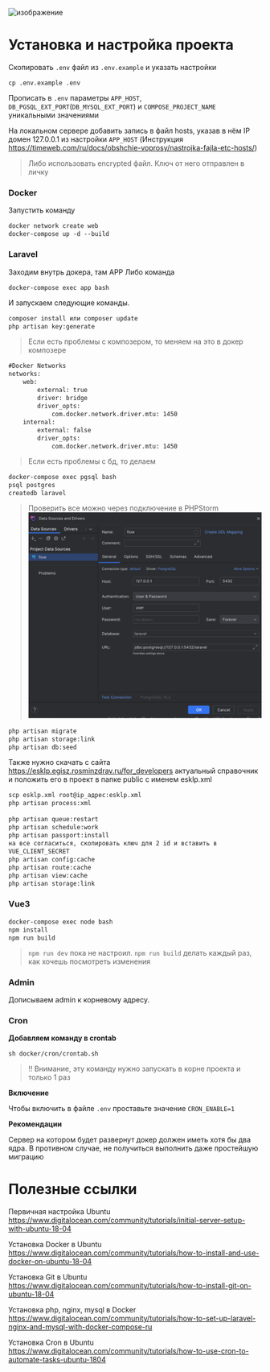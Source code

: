 ![изображение](https://github.com/Ragnoboy94/flow_expert/assets/108244498/9370a6db-80de-49bc-8756-836b5a4152c2)

# Установка и настройка проекта

Скопировать `.env` файл из `.env.example` и указать настройки

```
cp .env.example .env
```

Прописать в `.env` параметры `APP_HOST`, `DB_PGSQL_EXT_PORT`(`DB_MYSQL_EXT_PORT`) и `COMPOSE_PROJECT_NAME` уникальными значениями

На локальном сервере добавить запись в файл hosts, указав в нём IP домен 127.0.0.1 из настройки `APP_HOST` (Инструкция https://timeweb.com/ru/docs/obshchie-voprosy/nastrojka-fajla-etc-hosts/)

> Либо использовать encrypted файл. Ключ от него отправлен в личку

### Docker

Запустить команду

```
docker network create web
docker-compose up -d --build
```

### Laravel

Заходим внутрь докера, там APP
Либо команда
```
docker-compose exec app bash
```
И запускаем следующие команды. 

```
composer install или composer update
php artisan key:generate
```
>Если есть проблемы с композером, то меняем на это в докер композере
```
#Docker Networks
networks:
    web:
        external: true
        driver: bridge
        driver_opts:
            com.docker.network.driver.mtu: 1450
    internal:
        external: false
        driver_opts:
            com.docker.network.driver.mtu: 1450
```
>Если есть проблемы с бд, то делаем
```
docker-compose exec pgsql bash
psql postgres
createdb laravel
```
>Проверить все можно через подключение в PHPStorm
![img.png](img.png)
```
php artisan migrate
php artisan storage:link
php artisan db:seed
```
Также нужно скачать с сайта https://esklp.egisz.rosminzdrav.ru/for_developers актуальный справочник и положить его в проект в папке public с  именем esklp.xml
```
scp esklp.xml root@ip_адрес:esklp.xml
php artisan process:xml

php artisan queue:restart 
php artisan schedule:work
php artisan passport:install
на все согласиться, скопировать ключ для 2 id и вставить в VUE_CLIENT_SECRET
php artisan config:cache
php artisan route:cache
php artisan view:cache
php artisan storage:link
```

### Vue3
```
docker-compose exec node bash
npm install
npm run build
```
> ```npm run dev``` пока не настроил. ```npm run build``` делать каждый раз, как хочешь посмотреть изменения

### Admin

Дописываем admin к корневому адресу. 

### Cron

**Добавляем команду в crontab**

```
sh docker/cron/crontab.sh
```

> ‼ Внимание, эту команду нужно запускать в корне проекта и только 1 раз

**Включение**

Чтобы включить в файле `.env` проставьте значение `CRON_ENABLE=1`

**Рекомендации**

Сервер на котором будет развернут докер должен иметь хотя бы два ядра. В противном случае, не получиться выполнить даже простейшую миграцию

# Полезные ссылки

Первичная настройка Ubuntu
https://www.digitalocean.com/community/tutorials/initial-server-setup-with-ubuntu-18-04

Установка Docker в Ubuntu
https://www.digitalocean.com/community/tutorials/how-to-install-and-use-docker-on-ubuntu-18-04

Установка Git в Ubuntu
https://www.digitalocean.com/community/tutorials/how-to-install-git-on-ubuntu-18-04

Установка php, nginx, mysql в Docker
https://www.digitalocean.com/community/tutorials/how-to-set-up-laravel-nginx-and-mysql-with-docker-compose-ru

Установка Cron в Ubuntu
https://www.digitalocean.com/community/tutorials/how-to-use-cron-to-automate-tasks-ubuntu-1804
